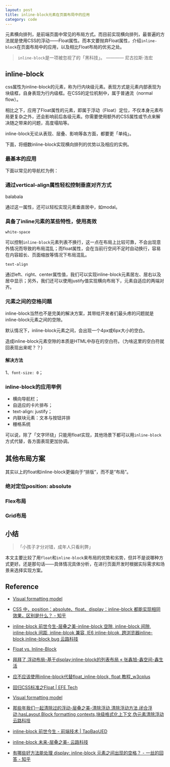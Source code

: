 ```yaml
---
layout: post
title: inline-block元素在页面布局中的应用
category: code
---
```


元素横向排列，是前端页面中常见的布局方式。而目前实现横向排列，最普遍的方法就是使用CSS的浮动——Float属性。而本文要抛弃Float属性，介绍``inline-block``在页面布局中的应用，以及相比Float布局的优劣之处。

> ``inline-block``是一项被忽视了的「黑科技」。    ———— 尼古拉斯·浩宏

## inline-block

css属性为inline-block的元素，称为行内块级元素。表现方式是元素内部表现为块级框，自身表现为行内级框。在CSS的定位机制中，属于普通流（normal flow）。

相比之下，应用了Float属性的元素，即属于浮动（Float）定位，不仅本身元素布局更复杂之外，还会影响前后各级元素。你需要使用额外的CSS属性或节点来解决随之带来的问题，高度塌陷等。

inline-block无论从表现、层叠、影响等各方面，都要更「单纯」。

下面，将细数inline-block实现横向排列的优势以及相应的实例。

### 最基本的应用

下面以常见的导航栏为例：



### 通过vertical-align属性轻松控制垂直对齐方式

balabala

通过这一属性，还可以轻松实现元素垂直居中，如modal。

### 具备了inline元素的某些特性，使用高效

``white-space``

可以控制``inline-block``元素列表不换行，这一点在布局上比较可靠，不会出现意外情况而导致的布局混乱；而float属性，会在当前行空间不足时自动换行，容易在内容超长、页面缩放等情况下布局混乱。

``text-align``

通过left、right、center属性值，我们可以实现inline-block元素居左、居右以及居中显示；另外，我们还可以使用justify值实现横向布局下，元素自适应的两端对齐。

### 元素之间的空格问题

inline-block当然也不是完美的解决方案，其带给开发者们最头疼的问题就是inline-block元素之间的空隙。

默认情况下，inline-block元素之间，会出现一个4px或6px大小的空白。

造成inline-block元素空隙的本质是HTML中存在的空白符。（为啥这里的空白符就回表现出来呢？？）

#### 解决方法

1、``font-size: 0``；


### inline-block的应用举例

- 横向导航栏；
- 自适应的卡片排布；
- text-align: justify；
- 内联块元素：文本与按钮并排
- 栅格系统

可以说，除了「文字环绕」只能用float实现，其他场景下都可以用``inline-block``方式代替，各方面表现更加协调。

## 其他布局方案

其实以上的float和inline-block更偏向于“排版”，而不是“布局”。

### 绝对定位position: absolute

### Flex布局

### Grid布局

## 小结

> 「小孩子才分对错，成年人只看利弊」

本文主要比较了用``float``和``inline-block``来布局的优势和劣势，但并不是说哪种方式更好。还是那句话——具体情况具体分析，在进行页面开发时根据实际需求和场景来选择实现方案。



## Reference

- [Visual formatting model](https://www.w3.org/TR/CSS22/visuren.html#floats)

- [CSS 中，position：absolute、float、display：inline-block 都能实现相同效果，区别是什么？ - 知乎](https://www.zhihu.com/question/20821569)
- [inline-block 前世今生-层叠之美-inline-block 空隙, inline-block 间隙, inline-block 间距, inline-blcok 兼容, IE6 inline-blcok, 跨浏览器inline-block,inline-block bug 云路科技](http://www.iyunlu.com/view/css-xhtml/64.html)
- [Float vs. Inline-Block](http://www.ternstyle.us/blog/float-vs-inline-block)
- [拜拜了,浮动布局-基于display:inline-block的列表布局 « 张鑫旭-鑫空间-鑫生活](http://www.zhangxinxu.com/wordpress/2010/11/%E6%8B%9C%E6%8B%9C%E4%BA%86%E6%B5%AE%E5%8A%A8%E5%B8%83%E5%B1%80-%E5%9F%BA%E4%BA%8Edisplayinline-block%E7%9A%84%E5%88%97%E8%A1%A8%E5%B8%83%E5%B1%80/)
- [应不应该使用inline-block代替float_inline-block, float 教程_w3cplus](http://www.w3cplus.com/css/inline-blocks.html)
- [回归CSS标准之Float \| EFE Tech](http://efe.baidu.com/blog/float/)
- [Visual formatting model](https://www.w3.org/TR/CSS22/visuren.html)
- [那些年我们一起清除过的浮动-层叠之美-清除浮动,清除浮动方法,闭合浮动,hasLayout,Block formatting contexts,块级格式化上下文,伪元素清除浮动 云路科技](http://www.iyunlu.com/view/css-xhtml/55.html)
- [inline-block 前世今生 - 前端技术 \| TaoBaoUED](http://ued.taobao.org/blog/2012/08/inline-block/)
- [inline-block 未来-层叠之美- 云路科技](http://www.iyunlu.com/view/css-xhtml/79.html)
- [有哪些好方法能处理 display: inline-block 元素之间出现的空格？ - 一丝的回答 - 知乎](https://www.zhihu.com/question/21468450/answer/18342657)
